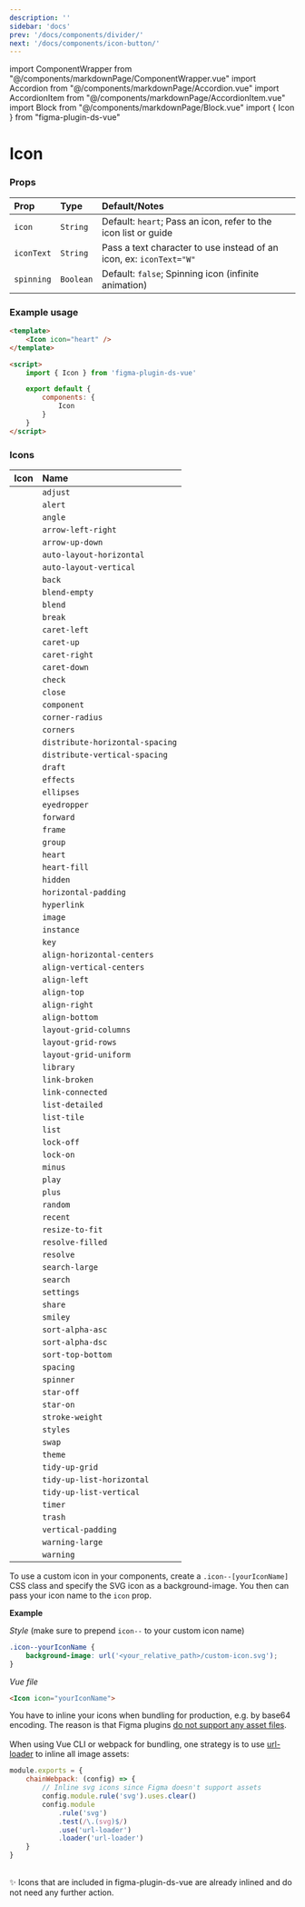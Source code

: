 ```yaml
---
description: ''
sidebar: 'docs'
prev: '/docs/components/divider/'
next: '/docs/components/icon-button/'
---
```


import ComponentWrapper from "@/components/markdownPage/ComponentWrapper.vue"
import Accordion from "@/components/markdownPage/Accordion.vue"
import AccordionItem from "@/components/markdownPage/AccordionItem.vue"
import Block from "@/components/markdownPage/Block.vue"
import { Icon } from "figma-plugin-ds-vue"

# Icon

<ComponentWrapper>
<Icon icon="heart"/>
<Icon iconText="W"/>
</ComponentWrapper>

### Props

| Prop       | Type      | Default/Notes                                                       |
| :--------- | :-------- | :------------------------------------------------------------------ |
| `icon`     | `String`  | Default: `heart`; Pass an icon, refer to the icon list or guide     |
| `iconText` | `String`  | Pass a text character to use instead of an icon, ex: `iconText="W"` |
| `spinning` | `Boolean` | Default: `false`; Spinning icon (infinite animation)                |

### Example usage

```html
<template>
	<Icon icon="heart" />
</template>

<script>
	import { Icon } from 'figma-plugin-ds-vue'

	export default {
		components: {
			Icon
		}
	}
</script>
```

### Icons

<Accordion>
<AccordionItem title="Available icons">

|                     Icon                     | Name                            |
| :------------------------------------------: | :------------------------------ |
|            <Icon icon="adjust"/>             | `adjust`                        |
|             <Icon icon="alert"/>             | `alert`                         |
|             <Icon icon="angle"/>             | `angle`                         |
|       <Icon icon="arrow-left-right"/>        | `arrow-left-right`              |
|         <Icon icon="arrow-up-down"/>         | `arrow-up-down`                 |
|    <Icon icon="auto-layout-horizontal"/>     | `auto-layout-horizontal`        |
|     <Icon icon="auto-layout-vertical"/>      | `auto-layout-vertical`          |
|             <Icon icon="back"/>              | `back`                          |
|          <Icon icon="blend-empty"/>          | `blend-empty`                   |
|             <Icon icon="blend"/>             | `blend`                         |
|             <Icon icon="break"/>             | `break`                         |
|          <Icon icon="caret-left"/>           | `caret-left`                    |
|           <Icon icon="caret-up"/>            | `caret-up`                      |
|          <Icon icon="caret-right"/>          | `caret-right`                   |
|          <Icon icon="caret-down"/>           | `caret-down`                    |
|             <Icon icon="check"/>             | `check`                         |
|             <Icon icon="close"/>             | `close`                         |
|           <Icon icon="component"/>           | `component`                     |
|         <Icon icon="corner-radius"/>         | `corner-radius`                 |
|            <Icon icon="corners"/>            | `corners`                       |
| <Icon icon="distribute-horizontal-spacing"/> | `distribute-horizontal-spacing` |
|  <Icon icon="distribute-vertical-spacing"/>  | `distribute-vertical-spacing`   |
|             <Icon icon="draft"/>             | `draft`                         |
|            <Icon icon="effects"/>            | `effects`                       |
|           <Icon icon="ellipses"/>            | `ellipses`                      |
|          <Icon icon="eyedropper"/>           | `eyedropper`                    |
|            <Icon icon="forward"/>            | `forward`                       |
|             <Icon icon="frame"/>             | `frame`                         |
|             <Icon icon="group"/>             | `group`                         |
|             <Icon icon="heart"/>             | `heart`                         |
|          <Icon icon="heart-fill"/>           | `heart-fill`                    |
|            <Icon icon="hidden"/>             | `hidden`                        |
|      <Icon icon="horizontal-padding"/>       | `horizontal-padding`            |
|           <Icon icon="hyperlink"/>           | `hyperlink`                     |
|             <Icon icon="image"/>             | `image`                         |
|           <Icon icon="instance"/>            | `instance`                      |
|              <Icon icon="key"/>              | `key`                           |
|   <Icon icon="align-horizontal-centers"/>    | `align-horizontal-centers`      |
|    <Icon icon="align-vertical-centers"/>     | `align-vertical-centers`        |
|          <Icon icon="align-left"/>           | `align-left`                    |
|           <Icon icon="align-top"/>           | `align-top`                     |
|          <Icon icon="align-right"/>          | `align-right`                   |
|         <Icon icon="align-bottom"/>          | `align-bottom`                  |
|      <Icon icon="layout-grid-columns"/>      | `layout-grid-columns`           |
|       <Icon icon="layout-grid-rows"/>        | `layout-grid-rows`              |
|      <Icon icon="layout-grid-uniform"/>      | `layout-grid-uniform`           |
|            <Icon icon="library"/>            | `library`                       |
|          <Icon icon="link-broken"/>          | `link-broken`                   |
|        <Icon icon="link-connected"/>         | `link-connected`                |
|         <Icon icon="list-detailed"/>         | `list-detailed`                 |
|           <Icon icon="list-tile"/>           | `list-tile`                     |
|             <Icon icon="list"/>              | `list`                          |
|           <Icon icon="lock-off"/>            | `lock-off`                      |
|            <Icon icon="lock-on"/>            | `lock-on`                       |
|             <Icon icon="minus"/>             | `minus`                         |
|             <Icon icon="play"/>              | `play`                          |
|             <Icon icon="plus"/>              | `plus`                          |
|            <Icon icon="random"/>             | `random`                        |
|            <Icon icon="recent"/>             | `recent`                        |
|         <Icon icon="resize-to-fit"/>         | `resize-to-fit`                 |
|        <Icon icon="resolve-filled"/>         | `resolve-filled`                |
|            <Icon icon="resolve"/>            | `resolve`                       |
|         <Icon icon="search-large"/>          | `search-large`                  |
|            <Icon icon="search"/>             | `search`                        |
|           <Icon icon="settings"/>            | `settings`                      |
|             <Icon icon="share"/>             | `share`                         |
|            <Icon icon="smiley"/>             | `smiley`                        |
|        <Icon icon="sort-alpha-asc"/>         | `sort-alpha-asc`                |
|        <Icon icon="sort-alpha-dsc"/>         | `sort-alpha-dsc`                |
|        <Icon icon="sort-top-bottom"/>        | `sort-top-bottom`               |
|            <Icon icon="spacing"/>            | `spacing`                       |
|            <Icon icon="spinner"/>            | `spinner`                       |
|           <Icon icon="star-off"/>            | `star-off`                      |
|            <Icon icon="star-on"/>            | `star-on`                       |
|         <Icon icon="stroke-weight"/>         | `stroke-weight`                 |
|            <Icon icon="styles"/>             | `styles`                        |
|             <Icon icon="swap"/>              | `swap`                          |
|             <Icon icon="theme"/>             | `theme`                         |
|         <Icon icon="tidy-up-grid"/>          | `tidy-up-grid`                  |
|    <Icon icon="tidy-up-list-horizontal"/>    | `tidy-up-list-horizontal`       |
|     <Icon icon="tidy-up-list-vertical"/>     | `tidy-up-list-vertical`         |
|             <Icon icon="timer"/>             | `timer`                         |
|             <Icon icon="trash"/>             | `trash`                         |
|       <Icon icon="vertical-padding"/>        | `vertical-padding`              |
|         <Icon icon="warning-large"/>         | `warning-large`                 |
|            <Icon icon="warning"/>            | `warning`                       |

</AccordionItem>
<AccordionItem title="Use custom icons">

To use a custom icon in your components, create a `.icon--[yourIconName]` CSS class and specify the SVG icon as a background-image. You then can pass your icon name to the `icon` prop.
<br/>

**Example**

_Style_ (make sure to prepend `icon--` to your custom icon name)
```css
.icon--yourIconName {
	background-image: url('<your_relative_path>/custom-icon.svg');
}
```
_Vue file_

```html
<Icon icon="yourIconName">
```

<Block title="Heads up" type="warning">

You have to inline your icons when bundling for production, e.g. by base64 encoding. The reason is that Figma plugins [do not support any asset files](https://www.figma.com/plugin-docs/resource-links/).
<br/>
<br/>
When using Vue CLI or webpack for bundling, one strategy is to use [url-loader](https://webpack.js.org/loaders/url-loader/) to inline all image assets:

```js
module.exports = {
	chainWebpack: (config) => {
		// Inline svg icons since Figma doesn't support assets
		config.module.rule('svg').uses.clear()
		config.module
			.rule('svg')
			.test(/\.(svg)$/)
			.use('url-loader')
			.loader('url-loader')
	}
}
```
<br/>
✨ Icons that are included in figma-plugin-ds-vue are already inlined and do not need any further action.

</Block>
</AccordionItem>
</Accordion>
